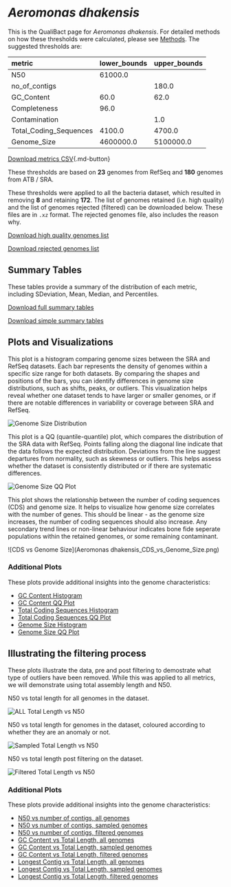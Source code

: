 # *Aeromonas dhakensis*

This is the QualiBact page for *Aeromonas dhakensis*. For detailed methods on how these thresholds were calculated, please see [Methods](../../methods.md).
The suggested thresholds are: 

| metric                 | lower_bounds   | upper_bounds   |
|:-----------------------|:---------------|:---------------|
| N50                    | 61000.0        |                |
| no_of_contigs          |                | 180.0          |
| GC_Content             | 60.0           | 62.0           |
| Completeness           | 96.0           |                |
| Contamination          |                | 1.0            |
| Total_Coding_Sequences | 4100.0         | 4700.0         |
| Genome_Size            | 4600000.0      | 5100000.0      |

[Download metrics CSV](Aeromonas_dhakensis_metrics.csv){.md-button}


These thresholds are based on **23** genomes from RefSeq and **180** genomes from ATB / SRA.

These thresholds were applied to all the bacteria dataset, which resulted in removing **8** and retaining **172**.
The list of genomes retained (i.e. high quality) and the list of genomes rejected (filtered) can be downloaded below. These files are in `.xz` format. The rejected genomes file, also includes the reason why.

[Download high quality genomes list](Aeromonas_dhakensis_high_quality_genomes.csv.xz)


[Download rejected genomes list](Aeromonas_dhakensis_filtered_out_genomes.csv.xz)



## Summary Tables
These tables provide a summary of the distribution of each metric, including SDeviation, Mean, Median, and Percentiles.

[Download full summary tables](summary.csv)

[Download simple summary tables](selected_summary.csv)

## Plots and Visualizations

This plot is a histogram comparing genome sizes between the SRA and RefSeq datasets. Each bar represents the density of genomes within a specific size range for both datasets. By comparing the shapes and positions of the bars, you can identify differences in genome size distributions, such as shifts, peaks, or outliers. This visualization helps reveal whether one dataset tends to have larger or smaller genomes, or if there are notable differences in variability or coverage between SRA and RefSeq.

![Genome Size Distribution](Genome_Size_refseq_histogram_kde.png)

This plot is a QQ (quantile-quantile) plot, which compares the distribution of the SRA data with RefSeq. Points falling along the diagonal line indicate that the data follows the expected distribution. Deviations from the line suggest departures from normality, such as skewness or outliers. This helps assess whether the dataset is consistently distributed or if there are systematic differences.

![Genome Size QQ Plot](Genome_Size_refseq_qqplot.png)

This plot shows the relationship between the number of coding sequences (CDS) and genome size. It helps to visualize how genome size correlates with the number of genes. This should be linear - as the genome size increases, the number of coding sequences should also increase. Any secondary trend lines or non-linear behaviour indicates bone fide seperate populations within the retained genomes, or some remaining contaminant. 

![CDS vs Genome Size](Aeromonas dhakensis_CDS_vs_Genome_Size.png)

### Additional Plots

These plots provide additional insights into the genome characteristics:

- [GC Content Histogram](GC_Content_refseq_histogram_kde.png)
- [GC Content QQ Plot](GC_Content_refseq_qqplot.png)
- [Total Coding Sequences Histogram](Total_Coding_Sequences_refseq_histogram_kde.png)
- [Total Coding Sequences QQ Plot](Total_Coding_Sequences_refseq_qqplot.png)
- [Genome Size Histogram](Genome_Size_refseq_histogram_kde.png)
- [Genome Size QQ Plot](Genome_Size_refseq_qqplot.png)
## Illustrating the filtering process
These plots illustrate the data, pre and post filtering to demostrate what type of outliers have been removed. While this was applied to all metrics, we will demonstrate using total assembly length and N50.

N50 vs total length for all genomes in the dataset.

![ALL Total Length vs N50](Aeromonas_dhakensis_all_total_length_N50.png)

N50 vs total length for genomes in the dataset, coloured according to whether they are an anomaly or not.

![Sampled Total Length vs N50](Aeromonas_dhakensis_sample_total_length_N50.png)

N50 vs total length post filtering on the dataset.

![Filtered Total Length vs N50](Aeromonas_dhakensis_filt_total_length_N50.png)

### Additional Plots

These plots provide additional insights into the genome characteristics:

- [N50 vs number of contigs, all genomes](Aeromonas_dhakensis_all_N50_number.png)
- [N50 vs number of contigs, sampled genomes](Aeromonas_dhakensis_sample_N50_number.png)
- [N50 vs number of contigs, filtered genomes](Aeromonas_dhakensis_filt_N50_number.png)
- [GC Content vs Total Length, all genomes](Aeromonas_dhakensis_all_total_length_GC_Content.png)
- [GC Content vs Total Length, sampled genomes](Aeromonas_dhakensis_sample_total_length_GC_Content.png)
- [GC Content vs Total Length, filtered genomes](Aeromonas_dhakensis_filt_total_length_GC_Content.png)
- [Longest Contig vs Total Length, all genomes](Aeromonas_dhakensis_all_total_length_longest.png)
- [Longest Contig vs Total Length, sampled genomes](Aeromonas_dhakensis_sample_total_length_longest.png)
- [Longest Contig vs Total Length, filtered genomes](Aeromonas_dhakensis_filt_total_length_longest.png)
